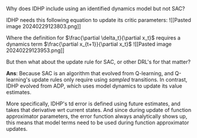 

Why does IDHP include using an identified dynamics model but not SAC?

IDHP needs this following equation to update its critic parameters:
![[Pasted image 20240229123803.png]]

Where the definition for $\frac{\partial \delta_t}{\partial x_t}$ requires a dynamics term $\frac{\partial x_{t+1}}{\partial x_t}$
![[Pasted image 20240229123953.png]]

But then what about the update rule for SAC, or other DRL's for that matter?

**Ans**: Because SAC is an algorithm that evolved from Q-learning, and Q-learning's update rules only require using *sampled* transitions. In contrast, IDHP evolved from ADP, which uses model dynamics to update its value estimates.

More specifically, IDHP's td error is defined using future estimates, and takes that derivative wrt current states. And since during update of function approximator parameters, the error function always analytically shows up, this means that model terms need to be used during function approximator updates. 
